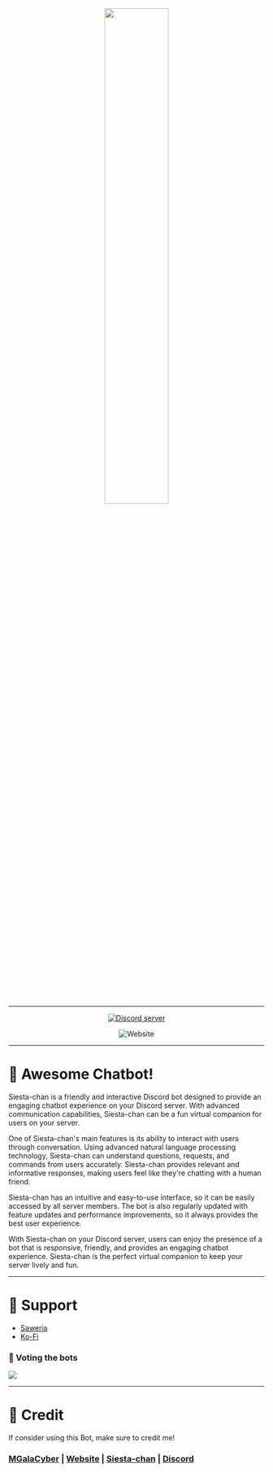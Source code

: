 <div align="center">
  <a href="https://siesta-chan.vercel.app">
    <img src="https://cdn.discordapp.com/attachments/893068961116225567/943053270375608360/FB_IMG_1642503622583.jpg" width="50%"></img> 
  </a>
  
---------
  <a href="https://discord.gg/T9vdMrcCph">
    <img src="https://discordapp.com/api/guilds/1008523483199852565/widget.png?style=banner2" alt="Discord server">
  </a>
  
  ![Website](https://img.shields.io/website?down_color=red&down_message=OFFLINE&label=STATUS&style=for-the-badge&up_color=lime&up_message=ONLINE&url=https%3A%2F%2Frailway.app%2Fproject%2Fb32c4b2d-cda3-4d59-9a6f-e7885f6ef575)
<!-- </a>
  <a href="https://discord.gg/T9vdMrcCph">
  ![Discord](https://img.shields.io/discord/826406117658853417?logo=discord&style=for-the-badge)
</a> -->
<!--   ![GitHub all releases](https://img.shields.io/github/downloads/MGalaCyber/Discord-Chatbot-AI/total?style=for-the-badge)
  ![GitHub forks](https://img.shields.io/github/forks/MGalaCyber/Discord-Chatbot-AI?logo=github&style=for-the-badge)
  ![GitHub contributors](https://img.shields.io/github/contributors/MGalaCyber/Discord-Chatbot-AI?logo=github&style=for-the-badge)
  ![Watching](https://img.shields.io/github/watchers/MGalaCyber/Chatbot-AI-v1?style=for-the-badge)
  ![Stars](https://img.shields.io/github/stars/MGalaCyber/Chatbot-AI-v1?style=for-the-badge)
  ![GitHub code size in bytes](https://img.shields.io/github/languages/code-size/MGalaCyber/Discord-Chatbot-AI?style=for-the-badge)
  ![GitHub commit activity](https://img.shields.io/github/commit-activity/m/MGalaCyber/Discord-Chatbot-AI?style=for-the-badge) -->
  
</div>

---------
# 💬 Awesome Chatbot!

Siesta-chan is a friendly and interactive Discord bot designed to provide an engaging chatbot experience on your Discord server. With advanced communication capabilities, Siesta-chan can be a fun virtual companion for users on your server.

One of Siesta-chan's main features is its ability to interact with users through conversation. Using advanced natural language processing technology, Siesta-chan can understand questions, requests, and commands from users accurately. Siesta-chan provides relevant and informative responses, making users feel like they're chatting with a human friend.

Siesta-chan has an intuitive and easy-to-use interface, so it can be easily accessed by all server members. The bot is also regularly updated with feature updates and performance improvements, so it always provides the best user experience.

With Siesta-chan on your Discord server, users can enjoy the presence of a bot that is responsive, friendly, and provides an engaging chatbot experience. Siesta-chan is the perfect virtual companion to keep your server lively and fun.

---------
# 💖 Support
- [Saweria](https://saweria.co/Galaxy1274)
- [Ko-Fi](https://ko-fi.com/MGalaCyber1274)

### 💠 Voting the bots

<a href="https://top.gg/bot/869755197046530060">
  <img src="https://top.gg/api/widget/869755197046530060.svg">
</a>

---------
# 💝 Credit
If consider using this Bot, make sure to credit me!
### [MGalaCyber](https://github.com/MGalaCyber) | [Website](https://galacyber.vercel.app) | [Siesta-chan](https://siesta-chan.vercel.app) | [Discord](https://discord.gg/T9vdMrcCph)
<!-- 
---------
# 📜 Licence
> ![GitHub](https://img.shields.io/github/license/MGalaCyber/Discord-Chatbot-AI?style=for-the-badge)
 -->
